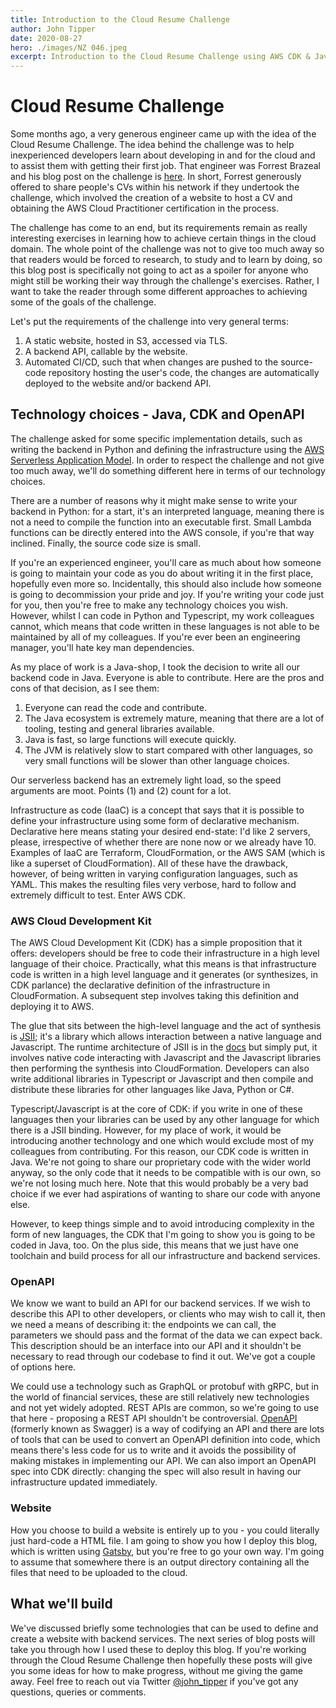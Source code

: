 ```yaml
---
title: Introduction to the Cloud Resume Challenge
author: John Tipper
date: 2020-08-27
hero: ./images/NZ 046.jpeg
excerpt: Introduction to the Cloud Resume Challenge using AWS CDK & Java.
---
```


# Cloud Resume Challenge

Some months ago, a very generous engineer came up with the idea of the Cloud Resume Challenge.  The idea behind the challenge was to help inexperienced developers learn about developing in and for the cloud and to assist them with getting their first job.  That engineer was Forrest Brazeal and his blog post on the challenge is [here](https://forrestbrazeal.com/2020/04/23/the-cloud-resume-challenge/).  In short, Forrest generously offered to share people's CVs within his network if they undertook the challenge, which involved the creation of a website to host a CV and obtaining the AWS Cloud Practitioner certification in the process.

The challenge has come to an end, but its requirements remain as really interesting exercises in learning how to achieve certain things in the cloud domain.  The whole point of the challenge was not to give too much away so that readers would be forced to research, to study and to learn by doing, so this blog post is specifically not going to act as a spoiler for anyone who might still be working their way through the challenge's exercises.  Rather, I want to take the reader through some different approaches to achieving some of the goals of the challenge.

Let's put the requirements of the challenge into very general terms:

1. A static website, hosted in S3, accessed via TLS.
2. A backend API, callable by the website.
3. Automated CI/CD, such that when changes are pushed to the source-code repository hosting the user's code, the changes are automatically deployed to the website and/or backend API.

## Technology choices - Java, CDK and OpenAPI

The challenge asked for some specific implementation details, such as writing the backend in Python and defining the infrastructure using the [AWS Serverless Application Model](https://aws.amazon.com/serverless/sam/).  In order to respect the challenge and not give too much away, we'll do something different here in terms of our technology choices.

There are a number of reasons why it might make sense to write your backend in Python: for a start, it's an interpreted language, meaning there is not a need to compile the function into an executable first. Small Lambda functions can be directly entered into the AWS console, if you're that way inclined.  Finally, the source code size is small.

If you're an experienced engineer, you'll care as much about how someone is going to maintain your code as you do about writing it in the first place, hopefully even more so.  Incidentally, this should also include how someone is going to decommission your pride and joy.  If you're writing your code just for you, then you're free to make any technology choices you wish.  However, whilst I can code in Python and Typescript, my work colleagues cannot, which means that code written in these languages is not able to be maintained by all of my colleagues.  If you're ever been an engineering manager, you'll hate key man dependencies.

As my place of work is a Java-shop, I took the decision to write all our backend code in Java.  Everyone is able to contribute.  Here are the pros and cons of that decision, as I see them:

1. Everyone can read the code and contribute.
2. The Java ecosystem is extremely mature, meaning that there are a lot of tooling, testing and general libraries available. 
3. Java is fast, so large functions will execute quickly. 
4. The JVM is relatively slow to start compared with other languages, so very small functions will be slower than other language choices.

Our serverless backend has an extremely light load, so the speed arguments are moot. Points (1) and (2) count for a lot.

Infrastructure as code (IaaC) is a concept that says that it is possible to define your infrastructure using some form of declarative mechanism.  Declarative here means stating your desired end-state: I'd like 2 servers, please, irrespective of whether there are none now or we already have 10. Examples of IaaC are Terraform, CloudFormation, or the AWS SAM (which is like a superset of CloudFormation).  All of these have the drawback, however, of being written in varying configuration languages, such as YAML.  This makes the resulting files very verbose, hard to follow and extremely difficult to test. Enter AWS CDK.

### AWS Cloud Development Kit
 
The AWS Cloud Development Kit (CDK) has a simple proposition that it offers: developers should be free to code their infrastructure in a high level language of their choice.  Practically, what this means is that infrastructure code is written in a high level language and it generates (or synthesizes, in CDK parlance) the declarative definition of the infrastructure in CloudFormation.  A subsequent step involves taking this definition and deploying it to AWS.

The glue that sits between the high-level language and the act of synthesis is [JSII](https://github.com/aws/jsii); it's a library which allows interaction between a native language and Javascript.  The runtime architecture of JSII is in the [docs](https://github.com/aws/jsii/blob/master/docs/runtime-architecture.md) but simply put, it involves native code interacting with Javascript and the Javascript libraries then performing the synthesis into CloudFormation.  Developers can also write additional libraries in Typescript or Javascript and then compile and distribute these libraries for other languages like Java, Python or C#.

Typescript/Javascript is at the core of CDK: if you write in one of these languages then your libraries can be used by any other language for which there is a JSII binding.  However, for my place of work, it would be introducing another technology and one which would exclude most of my colleagues from contributing.  For this reason, our CDK code is written in Java.  We're not going to share our proprietary code with the wider world anyway, so the only code that it needs to be compatible with is our own, so we're not losing much here.  Note that this would probably be a very bad choice if we ever had aspirations of wanting to share our code with anyone else.

However, to keep things simple and to avoid introducing complexity in the form of new languages, the CDK that I'm going to show you is going to be coded in Java, too.  On the plus side, this means that we just have one toolchain and build process for all our infrastructure and backend services.

### OpenAPI

We know we want to build an API for our backend services.  If we wish to describe this API to other developers, or clients who may wish to call it, then we need a means of describing it: the endpoints we can call, the parameters we should pass and the format of the data we can expect back.  This description should be an interface into our API and it shouldn't be necessary to read through our codebase to find it out.  We've got a couple of options here.

We could use a technology such as GraphQL or protobuf with gRPC, but in the world of financial services, these are still relatively new technologies and not yet widely adopted.  REST APIs are common, so we're going to use that here - proposing a REST API shouldn't be controversial.  [OpenAPI](https://swagger.io/specification/) (formerly known as Swagger) is a way of codifying an API and there are lots of tools that can be used to convert an OpenAPI definition into code, which means there's less code for us to write and it avoids the possibility of making mistakes in implementing our API.  We can also import an OpenAPI spec into CDK directly: changing the spec will also result in having our infrastructure updated immediately.

### Website

How you choose to build a website is entirely up to you - you could literally just hard-code a HTML file. I am going to show you how I deploy this blog, which is written using [Gatsby](https://www.gatsbyjs.com), but you're free to go your own way.  I'm going to assume that somewhere there is an output directory containing all the files that need to be uploaded to the cloud. 

## What we'll build

We've discussed briefly some technologies that can be used to define and create a website with backend services.  The next series of blog posts will take you through how I used these to deploy this blog.  If you're working through the Cloud Resume Challenge then hopefully these posts will give you some ideas for how to make progress, without me giving the game away.  Feel free to reach out via Twitter [@john_tipper](https://twitter.com/john_tipper) if you've got any questions, queries or comments. 
